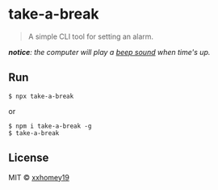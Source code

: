 # take-a-break

> A simple CLI tool for setting an alarm.

_**notice**: the computer will play a [beep sound]('./src/media/analog-watch.mp3') when time's up._

## Run

```shell
$ npx take-a-break
```

or

```shell
$ npm i take-a-break -g
$ take-a-break
```

## License

MIT © [xxhomey19](https://github.com/xxhomey19)
